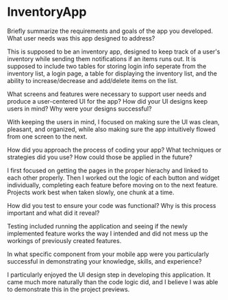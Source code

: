 # InventoryApp

Briefly summarize the requirements and goals of the app you developed. What user needs was this app designed to address?

  This is supposed to be an inventory app, designed to keep track of a user's inventory while sending them notifications if an items runs out. It is supposed to include two tables for storing login info seperate from the inventory list, a login page, a table for displaying the inventory list, and the ability to increase/decrease and add/delete items on the list. 

What screens and features were necessary to support user needs and produce a user-centered UI for the app? How did your UI designs keep users in mind? Why were your designs successful?

  With keeping the users in mind, I focused on making sure the UI was clean, pleasant, and organized, while also making sure the app intuitively flowed from one screen to the next. 

How did you approach the process of coding your app? What techniques or strategies did you use? How could those be applied in the future?

  I first focused on getting the pages in the proper hierachy and linked to each other properly. Then I worked out the logic of each button and widget individually, completing each feature before moving on to the next feature. Projects work best when taken slowly, one chunk at a time. 

How did you test to ensure your code was functional? Why is this process important and what did it reveal?

  Testing included running the application and seeing if the newly implemented feature works the way I intended and did not mess up the workings of previously created features. 
  
In what specific component from your mobile app were you particularly successful in demonstrating your knowledge, skills, and experience?

  I particularly enjoyed the UI design step in developing this application. It came much more naturally than the code logic did, and I believe I was able to demonstrate this in the project previews. 
